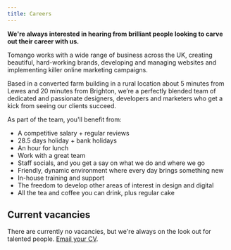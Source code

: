 ```yaml
---
title: Careers
---
```


**We're always interested in hearing from brilliant people looking to carve out their career with us.**

Tomango works with a wide range of business across the UK, creating beautiful, hard-working brands, developing and managing websites and implementing killer online marketing campaigns.

Based in a converted farm building in a rural location about 5 minutes from Lewes and 20 minutes from Brighton, we’re a perfectly blended team of dedicated and passionate designers, developers and marketers who get a kick from seeing our clients succeed.

As part of the team, you'll benefit from:

- A competitive salary + regular reviews
- 28.5 days holiday + bank holidays
- An hour for lunch
- Work with a great team
- Staff socials, and you get a say on what we do and where we go
- Friendly, dynamic environment where every day brings something new
- In-house training and support
- The freedom to develop other areas of interest in design and digital
- All the tea and coffee you can drink, plus regular cake

## Current vacancies
There are currently no vacancies, but we're always on the look out for talented people. [Email your CV](mailto:jobs@tomango.co.uk).
